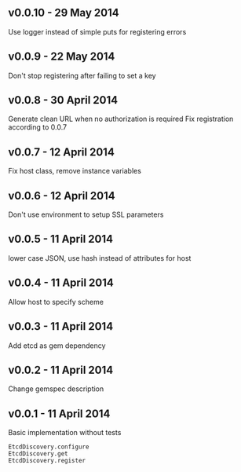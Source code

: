 ## v0.0.10 - 29 May 2014

Use logger instead of simple puts for registering errors

## v0.0.9 - 22 May 2014

Don't stop registering after failing to set a key

## v0.0.8 - 30 April 2014

Generate clean URL when no authorization is required
Fix registration according to 0.0.7

## v0.0.7 - 12 April 2014

Fix host class, remove instance variables

## v0.0.6 - 12 April 2014

Don't use environment to setup SSL parameters

## v0.0.5 - 11 April 2014

lower case JSON, use hash instead of attributes for host

## v0.0.4 - 11 April 2014

Allow host to specify scheme

## v0.0.3 - 11 April 2014

Add etcd as gem dependency

## v0.0.2 - 11 April 2014

Change gemspec description

## v0.0.1 - 11 April 2014

Basic implementation without tests

```
EtcdDiscovery.configure
EtcdDiscovery.get
EtcdDiscovery.register
```
